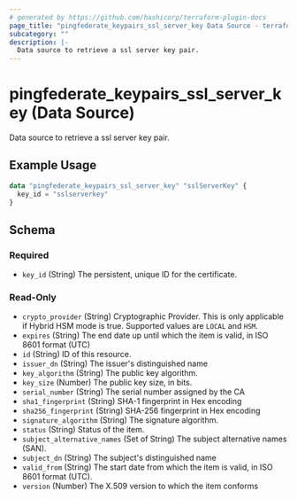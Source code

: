 ```yaml
---
# generated by https://github.com/hashicorp/terraform-plugin-docs
page_title: "pingfederate_keypairs_ssl_server_key Data Source - terraform-provider-pingfederate"
subcategory: ""
description: |-
  Data source to retrieve a ssl server key pair.
---
```


# pingfederate_keypairs_ssl_server_key (Data Source)

Data source to retrieve a ssl server key pair.

## Example Usage

```terraform
data "pingfederate_keypairs_ssl_server_key" "sslServerKey" {
  key_id = "sslserverkey"
}
```

<!-- schema generated by tfplugindocs -->
## Schema

### Required

- `key_id` (String) The persistent, unique ID for the certificate.

### Read-Only

- `crypto_provider` (String) Cryptographic Provider. This is only applicable if Hybrid HSM mode is true. Supported values are `LOCAL` and `HSM`.
- `expires` (String) The end date up until which the item is valid, in ISO 8601 format (UTC)
- `id` (String) ID of this resource.
- `issuer_dn` (String) The issuer's distinguished name
- `key_algorithm` (String) The public key algorithm.
- `key_size` (Number) The public key size, in bits.
- `serial_number` (String) The serial number assigned by the CA
- `sha1_fingerprint` (String) SHA-1 fingerprint in Hex encoding
- `sha256_fingerprint` (String) SHA-256 fingerprint in Hex encoding
- `signature_algorithm` (String) The signature algorithm.
- `status` (String) Status of the item.
- `subject_alternative_names` (Set of String) The subject alternative names (SAN).
- `subject_dn` (String) The subject's distinguished name
- `valid_from` (String) The start date from which the item is valid, in ISO 8601 format (UTC).
- `version` (Number) The X.509 version to which the item conforms
